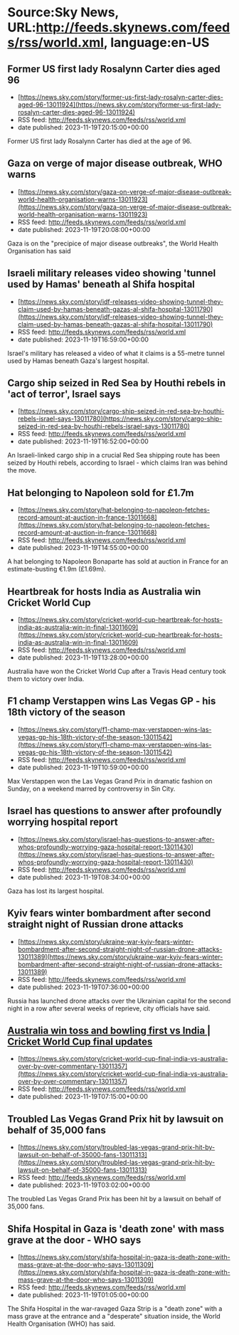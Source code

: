 # Source:Sky News, URL:http://feeds.skynews.com/feeds/rss/world.xml, language:en-US

## Former US first lady Rosalynn Carter dies aged 96
 - [https://news.sky.com/story/former-us-first-lady-rosalyn-carter-dies-aged-96-13011924](https://news.sky.com/story/former-us-first-lady-rosalyn-carter-dies-aged-96-13011924)
 - RSS feed: http://feeds.skynews.com/feeds/rss/world.xml
 - date published: 2023-11-19T20:15:00+00:00

Former US first lady Rosalynn Carter has died at the age of 96.

## Gaza on verge of major disease outbreak, WHO warns
 - [https://news.sky.com/story/gaza-on-verge-of-major-disease-outbreak-world-health-organisation-warns-13011923](https://news.sky.com/story/gaza-on-verge-of-major-disease-outbreak-world-health-organisation-warns-13011923)
 - RSS feed: http://feeds.skynews.com/feeds/rss/world.xml
 - date published: 2023-11-19T20:08:00+00:00

Gaza is on the "precipice of major disease outbreaks", the World Health Organisation has said

## Israeli military releases video showing 'tunnel used by Hamas' beneath al Shifa hospital
 - [https://news.sky.com/story/idf-releases-video-showing-tunnel-they-claim-used-by-hamas-beneath-gazas-al-shifa-hospital-13011790](https://news.sky.com/story/idf-releases-video-showing-tunnel-they-claim-used-by-hamas-beneath-gazas-al-shifa-hospital-13011790)
 - RSS feed: http://feeds.skynews.com/feeds/rss/world.xml
 - date published: 2023-11-19T16:59:00+00:00

Israel's military has released a video of what it claims is a 55-metre tunnel used by Hamas beneath Gaza's largest hospital.

## Cargo ship seized in Red Sea by Houthi rebels in 'act of terror', Israel says
 - [https://news.sky.com/story/cargo-ship-seized-in-red-sea-by-houthi-rebels-israel-says-13011780](https://news.sky.com/story/cargo-ship-seized-in-red-sea-by-houthi-rebels-israel-says-13011780)
 - RSS feed: http://feeds.skynews.com/feeds/rss/world.xml
 - date published: 2023-11-19T16:52:00+00:00

An Israeli-linked cargo ship in a crucial Red Sea shipping route has been seized by Houthi rebels, according to Israel - which claims Iran was behind the move.

## Hat belonging to Napoleon sold for &#163;1.7m
 - [https://news.sky.com/story/hat-belonging-to-napoleon-fetches-record-amount-at-auction-in-france-13011668](https://news.sky.com/story/hat-belonging-to-napoleon-fetches-record-amount-at-auction-in-france-13011668)
 - RSS feed: http://feeds.skynews.com/feeds/rss/world.xml
 - date published: 2023-11-19T14:55:00+00:00

A hat belonging to Napoleon Bonaparte has sold at auction in France for an estimate-busting &#8364;1.9m (&#163;1.69m).

## Heartbreak for hosts India as Australia win Cricket World Cup
 - [https://news.sky.com/story/cricket-world-cup-heartbreak-for-hosts-india-as-australia-win-in-final-13011609](https://news.sky.com/story/cricket-world-cup-heartbreak-for-hosts-india-as-australia-win-in-final-13011609)
 - RSS feed: http://feeds.skynews.com/feeds/rss/world.xml
 - date published: 2023-11-19T13:28:00+00:00

Australia have won the Cricket World Cup after a Travis Head century took them to victory over India.

## F1 champ Verstappen wins Las Vegas GP - his 18th victory of the season
 - [https://news.sky.com/story/f1-champ-max-verstappen-wins-las-vegas-gp-his-18th-victory-of-the-season-13011542](https://news.sky.com/story/f1-champ-max-verstappen-wins-las-vegas-gp-his-18th-victory-of-the-season-13011542)
 - RSS feed: http://feeds.skynews.com/feeds/rss/world.xml
 - date published: 2023-11-19T10:59:00+00:00

Max Verstappen won the Las Vegas Grand Prix in dramatic fashion on Sunday, on a weekend marred by controversy in Sin City.

## Israel has questions to answer after profoundly worrying hospital report
 - [https://news.sky.com/story/israel-has-questions-to-answer-after-whos-profoundly-worrying-gaza-hospital-report-13011430](https://news.sky.com/story/israel-has-questions-to-answer-after-whos-profoundly-worrying-gaza-hospital-report-13011430)
 - RSS feed: http://feeds.skynews.com/feeds/rss/world.xml
 - date published: 2023-11-19T08:34:00+00:00

Gaza has lost its largest hospital.

## Kyiv fears winter bombardment after second straight night of Russian drone attacks
 - [https://news.sky.com/story/ukraine-war-kyiv-fears-winter-bombardment-after-second-straight-night-of-russian-drone-attacks-13011389](https://news.sky.com/story/ukraine-war-kyiv-fears-winter-bombardment-after-second-straight-night-of-russian-drone-attacks-13011389)
 - RSS feed: http://feeds.skynews.com/feeds/rss/world.xml
 - date published: 2023-11-19T07:36:00+00:00

Russia has launched drone attacks over the Ukrainian capital for the second night in a row after several weeks of reprieve, city officials have said.

## <a href="https://www.skysports.com/cricket/live-blog/12123/13010998/cricket-world-cup-final-india-vs-australia-over-by-over-commentary-and-video-clips-from-ahmedabad">Australia win toss and bowling first vs India | Cricket World Cup final updates</a>
 - [https://news.sky.com/story/cricket-world-cup-final-india-vs-australia-over-by-over-commentary-13011357](https://news.sky.com/story/cricket-world-cup-final-india-vs-australia-over-by-over-commentary-13011357)
 - RSS feed: http://feeds.skynews.com/feeds/rss/world.xml
 - date published: 2023-11-19T07:15:00+00:00



## Troubled Las Vegas Grand Prix hit by lawsuit on behalf of 35,000 fans
 - [https://news.sky.com/story/troubled-las-vegas-grand-prix-hit-by-lawsuit-on-behalf-of-35000-fans-13011313](https://news.sky.com/story/troubled-las-vegas-grand-prix-hit-by-lawsuit-on-behalf-of-35000-fans-13011313)
 - RSS feed: http://feeds.skynews.com/feeds/rss/world.xml
 - date published: 2023-11-19T03:02:00+00:00

The troubled Las Vegas Grand Prix has been hit by a lawsuit on behalf of 35,000 fans.

## Shifa Hospital in Gaza is 'death zone' with mass grave at the door - WHO says
 - [https://news.sky.com/story/shifa-hospital-in-gaza-is-death-zone-with-mass-grave-at-the-door-who-says-13011309](https://news.sky.com/story/shifa-hospital-in-gaza-is-death-zone-with-mass-grave-at-the-door-who-says-13011309)
 - RSS feed: http://feeds.skynews.com/feeds/rss/world.xml
 - date published: 2023-11-19T01:05:00+00:00

The Shifa Hospital in the war-ravaged Gaza Strip is a "death zone" with a mass grave at the entrance and a "desperate" situation inside, the World Health Organisation (WHO) has said.

